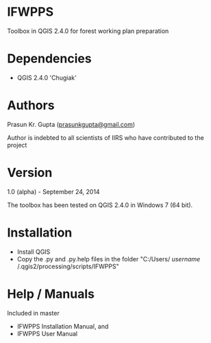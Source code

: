 IFWPPS
======

Toolbox in QGIS 2.4.0 for forest working plan preparation


Dependencies
===

+ QGIS 2.4.0 'Chugiak'


Authors
===

Prasun Kr. Gupta (prasunkgupta@gmail.com)

Author is indebted to all scientists of IIRS who have contributed to the project 


Version
===

1.0 (alpha) - September 24, 2014

The toolbox has been tested on QGIS 2.4.0 in Windows 7 (64 bit). 


Installation
===

+ Install QGIS
+ Copy the .py and .py.help files in the folder "C:/Users/ *username* /.qgis2/processing/scripts/IFWPPS"


Help / Manuals
===

Included in master

+ IFWPPS Installation Manual,  and
+ IFWPPS User Manual
